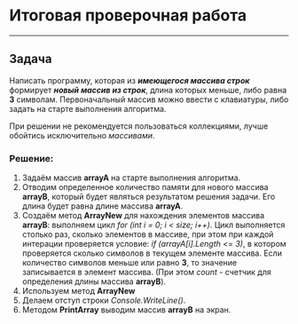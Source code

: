 # Итоговая проверочная работа
---
## Задача

Написать программу, которая из ***имеющегося массива строк*** формирует ***новый массив из строк***, длина которых меньше, либо равна **3** символам. Первоначальный массив можно ввести с клавиатуры, либо задать на старте выполнения алгоритма.

При решении не рекомендуется пользоваться коллекциями, лучше обойтись исключительно *массивами*.

### Решение:

1. Задаём массив **arrayA** на старте выполнения алгоритма.
2. Отводим определенное количество памяти для нового массива **arrayB**, который будет являться результатом решения задачи. Его длина будет равна длине массива **arrayA**.
3. Создаём метод **ArrayNew** для нахождения элементов массива **arrayB**: выполняем цикл *for (int i = 0; i < size; i++)*. Цикл выполняется столько раз, сколько элементов в массиве, при этом при каждой интерации проверяется условие: *if (arrayA[i].Length <= 3)*, в котором проверяется сколько символов в текущем элементе массива. Если количество символов меньше или равно **3**, то значение записывается в элемент массива. (При этом *count* - счетчик для определения длины  массива **arrayB**).
4. Используем метод **ArrayNew**
5. Делаем отступ строки *Console.WriteLine()*.
6. Методом **PrintArray** выводим массив **arrayB** на экран.
